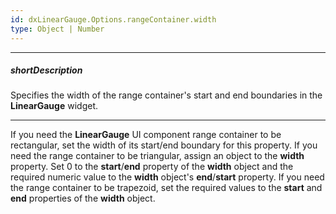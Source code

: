```yaml
---
id: dxLinearGauge.Options.rangeContainer.width
type: Object | Number
---
```

---
##### shortDescription
Specifies the width of the range container's start and end boundaries in the **LinearGauge** widget.

---
If you need the **LinearGauge** UI component range container to be rectangular, set the width of its start/end boundary for this property. If you need the range container to be triangular, assign an object to the **width** property. Set 0 to the **start**/**end** property of the **width** object and the required numeric value to the **width** object's **end**/**start** property. If you need the range container to be trapezoid, set the required values to the **start** and **end** properties of the **width** object.